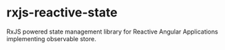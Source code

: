 # rxjs-reactive-state
RxJS powered state management library for Reactive Angular Applications implementing observable store.
